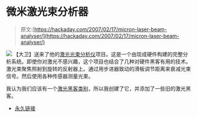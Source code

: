 # 微米激光束分析器

> 原文:[https://hackaday.com/2007/02/17/micron-laser-beam-analyser/](https://hackaday.com/2007/02/17/micron-laser-beam-analyser/)

![](../Images/06602716d779843edf3ed5e74482e4b1.png)
【大卫】送来了他的[激光光束分析仪](http://www.volunteerlabrat.com/default.html?goto=beamanalyzer.html)项目。这是一个由现成硬件构建的完整分析系统。即使你对激光不感兴趣，这个项目也结合了几种对硬件黑客有用的技术。激光束聚焦照射到旋转的反射器上。通过用步进器致动的滑板调节距离来衰减光束信号。然后使用各种传感器测量光束。

我认为我们应该有一个[激光黑客类别](http://hackaday.com/category/laser-hacks/)，所以我创建了它，并添加了一些旧的激光黑客。

*   [永久链接](http://www.volunteerlabrat.com/default.html?goto=beamanalyzer.html)